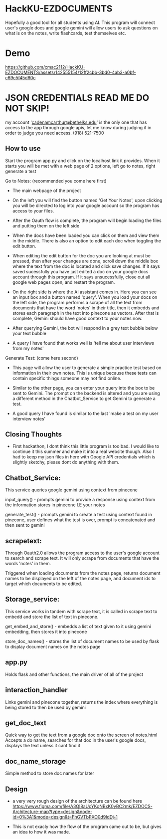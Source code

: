 # HackKU-EZDOCUMENTS
Hopefully a good tool for all students using AI. This program will connect user's google docs and google gemini will allow users to ask questions on what is on the notes, write flashcards, test themselves etc.

# Demo
https://github.com/cmac2112/HackKU-EZDOCUMENTS/assets/142555154/12ff2cbb-3bd0-4ab3-a0bf-c69c5f45d60c



# JSON CREDENTIALS READ ME DO NOT SKIP!

my account 'cadenamcarthur@bethelks.edu' is the only one that has access to the app through google apis, let me know during judging if
in order to judge you need access. (918) 521-7500

## How to use
Start the program app.py and click on the localhost link it provides. When it starts
you will be met with a web page of 2 options, left go to notes, right generate a test

Go to Notes: (recommended you come here first)
- The main webpage of the project
- On the left you will find the button named 'Get Your Notes', upon clicking you will be directed to log into your google account so the program has access to your files.
- After the Oauth flow is complete, the program will begin loading the files and putting them on the left side
- When the docs have been loaded you can click on them and view them in the middle. There is also an option to edit each doc when toggling the edit button. 

- When editing the edit button for the doc you are looking at must be pressed, then after your changes are done, scroll down the middle box where the text from the doc is located and click save changes. If it says saved sucessfully you have just edited a doc on your google docs account through this program. If it says unsucessfully, close out all google web pages open, and restart the program.

- On the right side is where the AI assistant comes in. Here you can see an input box and a button named 'query'. When you load your docs on the left side, the program performs a scrape of all the text from documents that have the word 'notes' in their title, then it embedds and stores each paragraph in the text into pinecone as vectors. After that is complete, Gemini should have good context to your notes now.

- After querying Gemini, the bot will respond in a grey text bubble below your text bubble
- A query I have found that works well is 'tell me about user interviews from my notes'


Generate Test: (come here second)
- This page will allow the user to generate a simple practice test based on information in their own notes. This is unique because these tests can contain specific things someone may not find online.

- Similar to the other page, you can enter your query into the box to be sent to Gemini. The prompt on the backend is altered and you are using a different method in the Chatbot_Service to get Gemini to generate a test.
- A good query I have found is similar to the last 'make a test on my user interview notes'

## Closing Thoughts
- First hackathon, I dont think this little program is too bad. I would like to continue it this summer and make it into a real website though. Also I had to keep my json files in here with Google API credentials which is slightly sketchy, please dont do anything with them. 

## Chatbot_Service:
This service queries google gemini using context from pinecone

input_query() - prompts gemini to provide a response using context from the information stores in pinecone I.E your notes

generate_test() - prompts gemini to create a test using context found in pinecone, user defines what the test is over, prompt is concatenated and then sent to gemini

## scrapetext:
Through Oauth2.0 allows the program access to the user's google account to search and scrape text. It will only scrape from documents that have the words 'notes' in them.

Triggered when loading documents from the notes page, returns document names to be displayed on the left of the notes page, and document ids to target which documents to be edited.

## Storage_service:
This service works in tandem with scrape text, it is called in scrape text to embedd and store the list of text in pinecone.

get_embed_and_store() - embedds a list of text given to it using gemini embedding, then stores it into pinecone

store_doc_names() - stores the list of document names to be used by flask to display document names on the notes page

## app.py
Holds flask and other functions, the main driver of all of the project

## interaction_handler
Links gemini and pinecone together, returns the index where everything is being stored to then be used by gemini

## get_doc_text 
Quick way to get the text from a google doc onto the screen of notes.html 
Accepts a do name, searches for that doc in the user's google docs, displays the text unless it cant find it

## doc_name_storage
Simple method to store doc names for later

## Design
- a very very rough design of the architecture can be found here https://www.figma.com/file/A3QI8aUoYKoNBxK0yBC2mk/EZDOCS-Architecture-map?type=design&node-id=0%3A1&mode=design&t=FhGVTbPXO0d9ldDj-1

- This is not exacly how the flow of the program came out to be, but gives an idea to how it was made.
